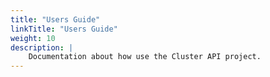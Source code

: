 ```yaml
---
title: "Users Guide"
linkTitle: "Users Guide"
weight: 10
description: |
    Documentation about how use the Cluster API project.
---
```


